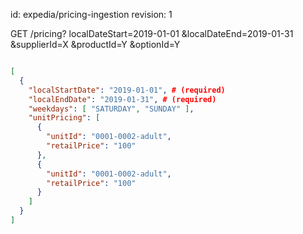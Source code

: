 id: expedia/pricing-ingestion
revision: 1

GET /pricing?
  localDateStart=2019-01-01
  &localDateEnd=2019-01-31
  &supplierId=X
  &productId=Y
  &optionId=Y

```json

[
  {
    "localStartDate": "2019-01-01", # (required)
    "localEndDate": "2019-01-31", # (required)
    "weekdays": [ "SATURDAY", "SUNDAY" ],
    "unitPricing": [
      {
        "unitId": "0001-0002-adult",
        "retailPrice": "100"
      },
      {
        "unitId": "0001-0002-adult",
        "retailPrice": "100"
      }
    ]
  }
]
```